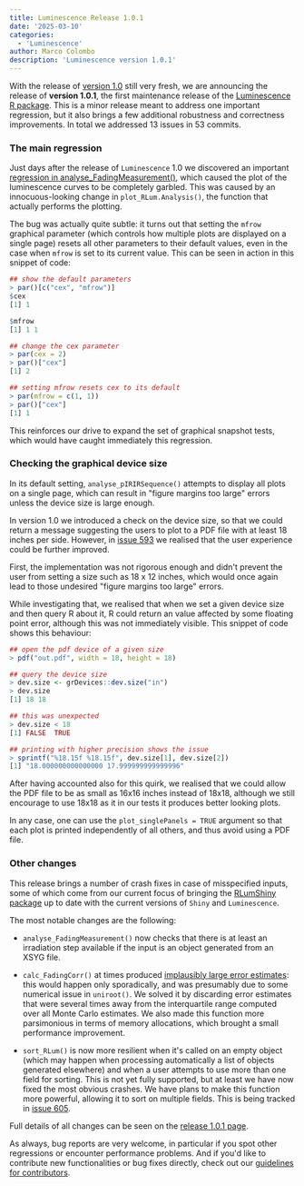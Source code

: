 ```yaml
---
title: Luminescence Release 1.0.1
date: '2025-03-10'
categories:
  - 'Luminescence'
author: Marco Colombo
description: 'Luminescence version 1.0.1'
---
```


With the release of [version 1.0][v100] still very fresh, we are announcing
the release of **version 1.0.1**, the first maintenance release of the
[Luminescence R package][lumi]. This is a minor release meant to address one
important regression, but it also brings a few additional robustness and
correctness improvements. In total we addressed 13 issues in 53 commits.

<!--more-->

### The main regression

Just days after the release of `Luminescence` 1.0 we discovered an important
[regression in analyse_FadingMeasurement()][iss589], which caused the plot
of the luminescence curves to be completely garbled. This was caused by an
innocuous-looking change in `plot_RLum.Analysis()`, the function that
actually performs the plotting.

The bug was actually quite subtle: it turns out that setting the `mfrow`
graphical parameter (which controls how multiple plots are displayed on a
single page) resets all other parameters to their default values, even in
the case when `mfrow` is set to its current value. This can be seen in
action in this snippet of code:

```R
## show the default parameters
> par()[c("cex", "mfrow")]
$cex
[1] 1

$mfrow
[1] 1 1

## change the cex parameter
> par(cex = 2)
> par()["cex"]
[1] 2

## setting mfrow resets cex to its default
> par(mfrow = c(1, 1))
> par()["cex"]
[1] 1
```

This reinforces our drive to expand the set of graphical snapshot tests, which
would have caught immediately this regression.

### Checking the graphical device size

In its default setting, `analyse_pIRIRSequence()` attempts to display all
plots on a single page, which can result in "figure margins too large" errors
unless the device size is large enough.

In version 1.0 we introduced a check on the device size, so that we could
return a message suggesting the users to plot to a PDF file with at least
18 inches per side. However, in [issue 593][iss593] we realised that the
user experience could be further improved.

First, the implementation was not rigorous enough and didn't prevent the user
from setting a size such as 18 x 12 inches, which would once again lead to
those undesired "figure margins too large" errors.

While investigating that, we realised that when we set a given device size
and then query R about it, R could return an value affected by some floating
point error, although this was not immediately visible. This snippet of code
shows this behaviour:

```R
## open the pdf device of a given size
> pdf("out.pdf", width = 18, height = 18)

## query the device size
> dev.size <- grDevices::dev.size("in")
> dev.size
[1] 18 18

## this was unexpected
> dev.size < 18
[1] FALSE  TRUE

## printing with higher precision shows the issue
> sprintf("%18.15f %18.15f", dev.size[1], dev.size[2])
[1] "18.000000000000000 17.999999999999996"
```

After having accounted also for this quirk, we realised that we could allow
the PDF file to be as small as 16x16 inches instead of 18x18, although we
still encourage to use 18x18 as it in our tests it produces better looking
plots.

In any case, one can use the `plot_singlePanels = TRUE` argument so that each
plot is printed independently of all others, and thus avoid using a PDF file.

### Other changes

This release brings a number of crash fixes in case of misspecified inputs,
some of which come from our current focus of bringing the [RLumShiny package][rshiny]
up to date with the current versions of `Shiny` and `Luminescence`.

The most notable changes are the following:

* `analyse_FadingMeasurement()` now checks that there is at least an
irradiation step available if the input is an object generated from an XSYG
file.

* `calc_FadingCorr()` at times produced [implausibly large error estimates][iss597]:
this would happen only sporadically, and was presumably due to some numerical
issue in `uniroot()`. We solved it by discarding error estimates that were
several times away from the interquartile range computed over all Monte Carlo
estimates. We also made this function more parsimonious in terms of memory
allocations, which brought a small performance improvement.

* `sort_RLum()` is now more resilient when it's called on an empty object (which
may happen when processing automatically a list of objects generated elsewhere)
and when a user attempts to use more than one field for sorting. This is not yet
fully supported, but at least we have now fixed the most obvious crashes. We
have plans to make this function more powerful, allowing it to sort on multiple
fields. This is being tracked in [issue 605][iss605].

Full details of all changes can be seen on the [release 1.0.1 page][v101].

As always, bug reports are very welcome, in particular if you spot other
regressions or encounter performance problems. And if you'd like to
contribute new functionalities or bug fixes directly, check out our
[guidelines for contributors][contr].

[lumi]:   https://r-lum.github.io/Luminescence/
[rshiny]: https://tzerk.github.io/RLumShiny/
[v100]:   https://github.com/R-Lum/Luminescence/releases/tag/v1.0.0
[v101]:   https://github.com/R-Lum/Luminescence/releases/tag/v1.0.1
[iss589]: https://github.com/R-Lum/Luminescence/issues/589
[iss593]: https://github.com/R-Lum/Luminescence/issues/593
[iss597]: https://github.com/R-Lum/Luminescence/issues/597
[iss605]: https://github.com/R-Lum/Luminescence/issues/605
[contr]:  https://github.com/R-Lum/Luminescence/blob/master/CONTRIBUTING.md
